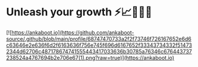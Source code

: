 # Unleash your growth ⚡📈👩🏽‍💻 
[![https://ankaboot.io](https://github.com/ankaboot-source/.github/blob/main/profile/68747470733a2f2f73746f726167652e6d6c63646e2e636f6d2f6163636f756e745f696d6167652f33343734332f514732344d62706c487178674741555443417033636b30785a76346c676443737238524a4767694b2e706e67(1).png?raw=true)](https://ankaboot.io)
